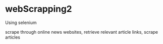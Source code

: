 # webScrapping2
Using selenium

scrape through online news websites, retrieve relevant article links, scrape articles
